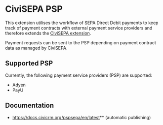 # CiviSEPA PSP

This extension utilises the workflow of SEPA Direct Debit payments to keep
track of payment contracts with external payment service providers and therefore
extends the
[CiviSEPA extension](https://github.com/project60/org.project60.sepa).

Payment requests can be sent to the PSP depending on payment contract data as
managed by CiviSEPA.

## Supported PSP

Currently, the following payment service providers (PSP) are supported:
- Adyen
- PayU

## Documentation
- https://docs.civicrm.org/pspsepa/en/latest** (automatic publishing)